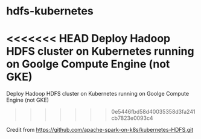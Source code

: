 # hdfs-kubernetes
<<<<<<< HEAD
Deploy Hadoop HDFS cluster on Kubernetes running on Goolge Compute Engine (not GKE)
=======
Deploy Hadoop HDFS cluster on Kubernetes running on Goolge Compute Engine (not GKE)  
>>>>>>> 0e5446fbd58d40035358d3fa241cb7823e0093c4

Credit from https://github.com/apache-spark-on-k8s/kubernetes-HDFS.git
